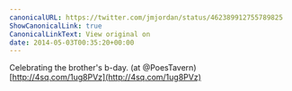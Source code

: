 ```yaml
---
canonicalURL: https://twitter.com/jmjordan/status/462389912755789825
ShowCanonicalLink: true
CanonicalLinkText: View original on
date: 2014-05-03T00:35:20+00:00
---
```

Celebrating the brother's b-day. (at @PoesTavern) [http://4sq.com/1ug8PVz](http://4sq.com/1ug8PVz)